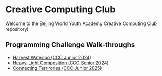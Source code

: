 # Creative Computing Club

Welcome to the Beijing World Youth Academy Creative Computing Club repository!

## Programming Challenge Walk-throughs

* [Harvest Waterloo (CCC Junior 2024)](./Activities/HarvestWaterloo/README.md)
* [Heavy-Light Composition (CCC Senior 2024)](./Activities/HeavyLight/README.md)
* [Connecting Terrirories (CCC Junior 2025)](./Activities/ConnectingTerritories/README.md)